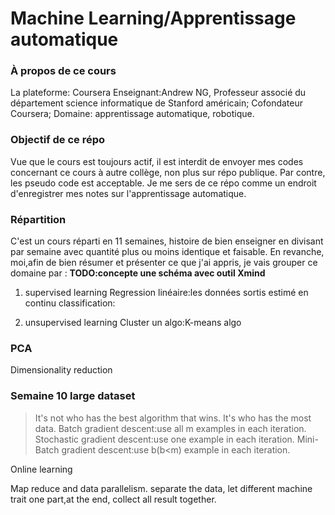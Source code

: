 # Machine Learning/Apprentissage automatique

### À propos de ce cours

La plateforme: Coursera
Enseignant:Andrew NG, 
  Professeur associé du département science informatique de Stanford américain;
  Cofondateur Coursera;
  Domaine: apprentissage automatique, robotique.
  
  
### Objectif de ce répo

Vue que le cours est toujours actif, il est interdit de envoyer mes codes concernant ce cours à autre collège, non plus sur répo publique. Par contre, les pseudo code est acceptable. Je me sers de ce répo comme un endroit d'enregistrer mes notes sur l'apprentissage automatique.


### Répartition

C'est un cours réparti en 11 semaines, histoire de bien enseigner en divisant par semaine avec quantité plus ou moins identique et faisable. 
En revanche, moi,afin de bien résumer et présenter ce que j'ai appris, je vais grouper ce domaine par : 
**TODO:concepte une schéma avec outil Xmind**
1. supervised learning
Regression linéaire:les données sortis estimé en continu
classification:

2. unsupervised learning
Cluster
un algo:K-means algo



### PCA
Dimensionality reduction


### Semaine 10 large dataset 
>It's not who has the best algorithm that wins. It's who has the most data.
Batch gradient descent:use all m examples in each iteration.
Stochastic gradient descent:use one example in each iteration.
Mini-Batch gradient descent:use b(b<m) example in each iteration.


Online learning

Map reduce and data parallelism.
separate the data, let different machine trait one part,at the end, collect all result together.


